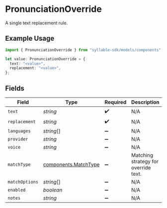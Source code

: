 # PronunciationOverride

A single text replacement rule.

## Example Usage

```typescript
import { PronunciationOverride } from "syllable-sdk/models/components";

let value: PronunciationOverride = {
  text: "<value>",
  replacement: "<value>",
};
```

## Fields

| Field                                                        | Type                                                         | Required                                                     | Description                                                  |
| ------------------------------------------------------------ | ------------------------------------------------------------ | ------------------------------------------------------------ | ------------------------------------------------------------ |
| `text`                                                       | *string*                                                     | :heavy_check_mark:                                           | N/A                                                          |
| `replacement`                                                | *string*                                                     | :heavy_check_mark:                                           | N/A                                                          |
| `languages`                                                  | *string*[]                                                   | :heavy_minus_sign:                                           | N/A                                                          |
| `provider`                                                   | *string*                                                     | :heavy_minus_sign:                                           | N/A                                                          |
| `voice`                                                      | *string*                                                     | :heavy_minus_sign:                                           | N/A                                                          |
| `matchType`                                                  | [components.MatchType](../../models/components/matchtype.md) | :heavy_minus_sign:                                           | Matching strategy for override text.                         |
| `matchOptions`                                               | *string*[]                                                   | :heavy_minus_sign:                                           | N/A                                                          |
| `enabled`                                                    | *boolean*                                                    | :heavy_minus_sign:                                           | N/A                                                          |
| `notes`                                                      | *string*                                                     | :heavy_minus_sign:                                           | N/A                                                          |